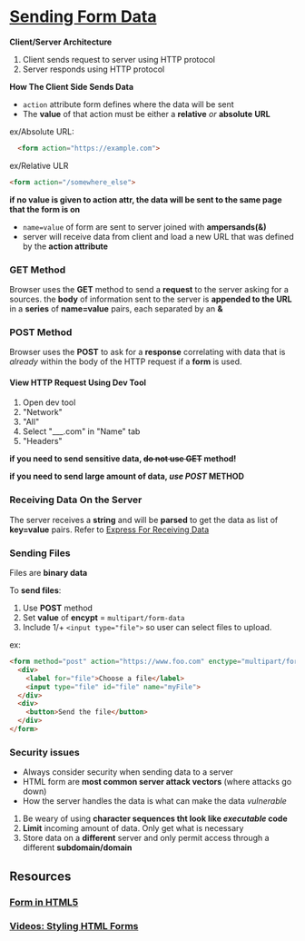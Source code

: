 # [Sending Form Data](https://developer.mozilla.org/en-US/docs/Learn/Forms/Sending_and_retrieving_form_data)

**Client/Server Architecture**

1. Client sends request to server using HTTP protocol
2. Server responds using HTTP protocol

**How The Client Side Sends Data**

- ``action`` attribute form defines where the data will be sent
- The **value** of that action must be either a **relative** *or* **absolute** **URL**

ex/Absolute URL:

```md
  <form action="https://example.com">
```
ex/Relative ULR

```md
<form action="/somewhere_else">
```

**if no value is given to action attr, the data will be sent to the same page that the form is on**

- ``name=value`` of form are sent to server joined with **ampersands(&)**
- server will receive data from client and load a new URL that was defined by the **action attribute**

### GET Method

Browser uses the **GET** method to send a **request** to the server asking for a sources. the **body** of information sent to the server is **appended to the URL** in a **series** of **name=value** pairs, each separated by an **&**

### POST Method

Browser uses the **POST** to ask for a **response** correlating with data that is *already* within the body of the HTTP request if a **form** is used.

#### View HTTP Request Using Dev Tool

1. Open dev tool
2. "Network"
3. "All"
4. Select "___.com" in "Name" tab
5. "Headers"

**if you need to send sensitive data, ~~do not use GET~~ method!**

**if you need to send large amount of data, *use POST* METHOD**

### Receiving Data On the Server

The server receives a **string** and will be **parsed** to get the data as list of **key=value** pairs. Refer to [Express For Receiving Data](https://developer.mozilla.org/en-US/docs/Learn/Server-side/Express_Nodejs)

### Sending Files

Files are **binary data**

To **send files**:

1. Use **POST** method
2. Set **value** of **encypt** = ``multipart/form-data``
3. Include 1/+ ``<input type="file">`` so user can select files to upload.

ex:

```md
<form method="post" action="https://www.foo.com" enctype="multipart/form-data">
  <div>
    <label for="file">Choose a file</label>
    <input type="file" id="file" name="myFile">
  </div>
  <div>
    <button>Send the file</button>
  </div>
</form>
```

### Security issues

- Always consider security when sending data to a server
- HTML form are **most common server attack vectors** (where attacks go down)
- How the server handles the data is what can make the data *vulnerable*

1. Be weary of using **character sequences tht look like *executable* code**
2. **Limit** incoming amount of data. Only get what is necessary
3. Store data on a **different** server and only permit access through a different **subdomain/domain**

## Resources

### [Form in HTML5](https://htmlreference.io/forms/)
### [Videos: Styling HTML Forms](https://www.youtube.com/playlist?list=PL4cUxeGkcC9g5_p_BVUGWykHfqx6bb7qK)
